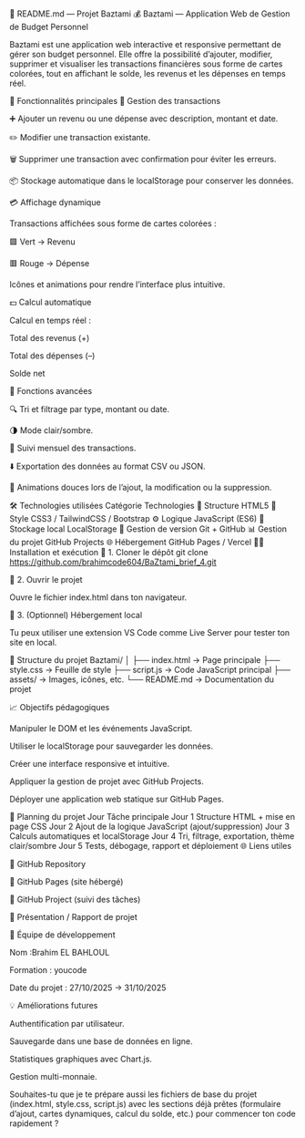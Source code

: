 🧾 README.md — Projet Baztami
💰 Baztami — Application Web de Gestion de Budget Personnel

Baztami est une application web interactive et responsive permettant de gérer son budget personnel.
Elle offre la possibilité d’ajouter, modifier, supprimer et visualiser les transactions financières sous forme de cartes colorées, tout en affichant le solde, les revenus et les dépenses en temps réel.

🚀 Fonctionnalités principales
🧮 Gestion des transactions

➕ Ajouter un revenu ou une dépense avec description, montant et date.

✏️ Modifier une transaction existante.

🗑️ Supprimer une transaction avec confirmation pour éviter les erreurs.

📦 Stockage automatique dans le localStorage pour conserver les données.

💳 Affichage dynamique

Transactions affichées sous forme de cartes colorées :

🟩 Vert → Revenu

🟥 Rouge → Dépense

Icônes et animations pour rendre l’interface plus intuitive.

💵 Calcul automatique

Calcul en temps réel :

Total des revenus (+)

Total des dépenses (–)

Solde net

🧭 Fonctions avancées

🔍 Tri et filtrage par type, montant ou date.

🌗 Mode clair/sombre.

📅 Suivi mensuel des transactions.

⬇️ Exportation des données au format CSV ou JSON.

🎨 Animations douces lors de l’ajout, la modification ou la suppression.

🛠️ Technologies utilisées
Catégorie	Technologies
🧱 Structure	HTML5
🎨 Style	CSS3 / TailwindCSS / Bootstrap
⚙️ Logique	JavaScript (ES6)
💾 Stockage local	LocalStorage
🔧 Gestion de version	Git + GitHub
📊 Gestion du projet	GitHub Projects
🌐 Hébergement	GitHub Pages / Vercel
🧑‍💻 Installation et exécution
🔹 1. Cloner le dépôt
git clone https://github.com/brahimcode604/BaZtami_brief_4.git

🔹 2. Ouvrir le projet

Ouvre le fichier index.html dans ton navigateur.

🔹 3. (Optionnel) Hébergement local

Tu peux utiliser une extension VS Code comme Live Server pour tester ton site en local.

📁 Structure du projet
Baztami/
│
├── index.html        → Page principale
├── style.css         → Feuille de style
├── script.js         → Code JavaScript principal
├── assets/           → Images, icônes, etc.
└── README.md         → Documentation du projet

📈 Objectifs pédagogiques

Manipuler le DOM et les événements JavaScript.

Utiliser le localStorage pour sauvegarder les données.

Créer une interface responsive et intuitive.

Appliquer la gestion de projet avec GitHub Projects.

Déployer une application web statique sur GitHub Pages.

📅 Planning du projet
Jour	Tâche principale
Jour 1	Structure HTML + mise en page CSS
Jour 2	Ajout de la logique JavaScript (ajout/suppression)
Jour 3	Calculs automatiques et localStorage
Jour 4	Tri, filtrage, exportation, thème clair/sombre
Jour 5	Tests, débogage, rapport et déploiement
🌐 Liens utiles

🔗 GitHub Repository

🔗 GitHub Pages (site hébergé)

🔗 GitHub Project (suivi des tâches)

📄 Présentation / Rapport de projet

👥 Équipe de développement

Nom :Brahim EL BAHLOUL

Formation :  youcode 

Date du projet : 27/10/2025 → 31/10/2025

💡 Améliorations futures

Authentification par utilisateur.

Sauvegarde dans une base de données en ligne.

Statistiques graphiques avec Chart.js.

Gestion multi-monnaie.

Souhaites-tu que je te prépare aussi les fichiers de base du projet (index.html, style.css, script.js) avec les sections déjà prêtes (formulaire d’ajout, cartes dynamiques, calcul du solde, etc.) pour commencer ton code rapidement ?